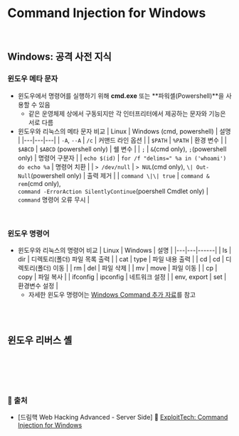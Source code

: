 # Command Injection for Windows

<br/>

## Windows: 공격 사전 지식
### 윈도우 메타 문자
* 윈도우에서 명령어를 실행하기 위해 **cmd.exe** 또는 **파워셸(Powershell)**을 사용할 수 있음
    - 같은 운영체제 상에서 구동되지만 각 인터프리터에서 제공하는 문자와 기능은 서로 다름
* 윈도우와 리눅스의 메타 문자 비교
    | Linux | Windows (cmd, powershell) | 설명 |
    |---|---|---|
    | ```-A```, ```--A``` | ```/c``` | 커맨드 라인 옵션 |
    | ```$PATH``` | ```%PATH``` | 환경 변수 |
    | ```$ABCD``` | ```$ABCD``` (powershell only) | 쉘 변수 |
    | ```;``` | ```&```(cmd only), ```;```(powershell only) | 명령어 구분자 |
    | ```echo $(id)``` | ```for /f "delims=" %a in ('whoami') do echo %a``` | 명령어 치환 |
    | ```> /dev/null``` | ```> NUL```(cmd only), ```\| Out-Null```(powershell only) | 출력 제거 |
    | ```command \|\| true``` | ```command & rem```(cmd only), <br/>```command -ErrorAction SilentlyContinue```(poershell Cmdlet only) | ```command``` 명령어 오류 무시 |

<br/>

### 윈도우 명령어
* 윈도우와 리눅스의 명령어 비교
    | Linux | Windows | 설명 |
    |---|---|------|
    | ls | dir | 디렉토리(폴더) 파일 목록 출력 |
    | cat | type | 파일 내용 출력 |
    | cd | cd | 디렉토리(폴더) 이동 |
    | rm | del | 파일 삭제 |
    | mv | move | 파일 이동 |
    | cp | copy | 파일 복사 |
    | ifconfig | ipconfig | 네트워크 설정 |
    | env, export | set | 환경변수 설정 |
    - 자세한 윈도우 명령어는 [Windows Command 추가 자료](https://github.com/augustf86/Today_I_Learn/blob/main/Security/Supplement/Windows%20Command.md)를 참고

<br/><br/>

## 윈도우 리버스 셸


<br/><br/><br/><br/>
### 🔖 출처
* [드림핵 Web Hacking Advanced - Server Side] 📌 [ExploitTech: Command Injection for Windows]()
